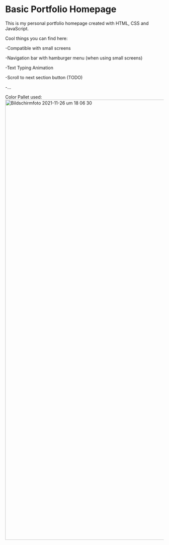 # Basic Portfolio Homepage
This is my personal portfolio homepage created with HTML, CSS and JavaScript.

Cool things you can find here:


-Compatible with small screens

-Navigation bar with hamburger menu (when using small screens)

-Text Typing Animation

-Scroll to next section button (TODO)

-...


Color Pallet used: 
<img width="1397" alt="Bildschirmfoto 2021-11-26 um 18 06 30" src="https://user-images.githubusercontent.com/51949294/143613416-8f67d03b-9429-469f-959b-7da339a4b8ad.png">
